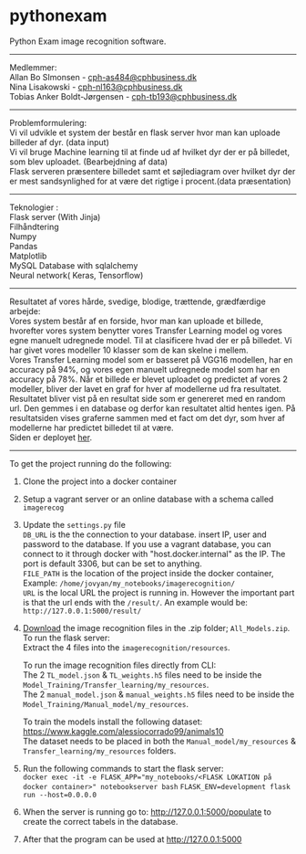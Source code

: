 # pythonexam  
Python Exam image recognition software.  
***
Medlemmer:  
Allan Bo SImonsen - cph-as484@cphbusiness.dk  
Nina Lisakowski - cph-nl163@cphbusiness.dk  
Tobias Anker Boldt-Jørgensen - cph-tb193@cphbusiness.dk  
***
Problemformulering:  
Vi vil udvikle et system der består en flask server hvor man kan uploade billeder af dyr. (data input)  
Vi vil bruge Machine learning til at finde ud af hvilket dyr der er på billedet, som blev uploadet. (Bearbejdning af data)  
Flask serveren præsentere billedet samt et søjlediagram over hvilket dyr der er mest sandsynlighed for at være det rigtige i procent.(data præsentation)  
***
Teknologier :  
Flask server (With Jinja)  
Filhåndtering   
Numpy   
Pandas   
Matplotlib   
MySQL Database with sqlalchemy  
Neural network( Keras, Tensorflow)   
***
Resultatet af vores hårde, svedige, blodige, trættende, grædfærdige arbejde:  
Vores system består af en forside, hvor man kan uploade et billede, hvorefter vores system benytter vores Transfer Learning model og vores egne manuelt udregnede model. Til at clasificere hvad der er på billedet. Vi har givet vores modeller 10 klasser som de kan skelne i mellem.  
Vores Transfer Learning model som er basseret på VGG16 modellen, har en accuracy på 94%, og vores egen manuelt udregnede model som har en accuracy på 78%.
Når et billede er blevet uploadet og predictet af vores 2 modeller, bliver der lavet en graf for hver af modellerne ud fra resultatet. Resultatet bliver vist på en resultat side som er genereret med en random url. Den gemmes i en database og derfor kan resultatet altid hentes igen. På resultatsiden vises graferne sammen med et fact om det dyr, som hver af modellerne har predictet billedet til at være.  
Siden er deployet [her](http://www.hangovergaming.dk).
***

To get the project running do the following:  
1. Clone the project into a docker container  
2. Setup a vagrant server or an online database with a schema called `imagerecog`  
3. Update the `settings.py` file  
		`DB_URL` is the the connection to your database. insert IP, user and  password to the database. If you use a vagrant database, you can connect to it through docker with "host.docker.internal" as the IP. The port is default 3306, but can be set to anything.  
		`FILE_PATH` is the location of the project inside the docker container, Example:   `/home/jovyan/my_notebooks/imagerecognition/`  
		`URL` is the local URL the project is running in. However the important part is that the url ends with the `/result/`. An example would be: `http://127.0.0.1:5000/result/`   
4. [Download](https://drive.google.com/drive/folders/1LOuNLHcCuxji6dZaxxSxKf1xHwA8NLAX?usp=sharing) the image recognition files in the .zip folder; `All_Models.zip`.  
	To run the flask server:  
	Extract the 4 files into the `imagerecognition/resources`.  
  
    To run the image recognition files directly from CLI:  
	The 2 `TL_model.json` & `TL_weights.h5` files need to be inside the `Model_Training/Transfer_learning/my_resources`.  
	The 2 `manual_model.json` & `manual_weights.h5` files need to be inside the `Model_Training/Manual_model/my_resources`.  
  
	To train the models install the following dataset:  
	https://www.kaggle.com/alessiocorrado99/animals10  
	The dataset needs to be placed in both the `Manual_model/my_resources` & `Transfer_learning/my_resources` folders.  
5. Run the following commands to start the flask server:  
	`docker exec -it -e FLASK_APP="my_notebooks/<FLASK LOKATION på docker container>" notebookserver bash` 
	`FLASK_ENV=development flask run --host=0.0.0.0`
6. When the server is running go to: http://127.0.0.1:5000/populate to create the correct tabels in the database.
7. After that the program can be used at http://127.0.0.1:5000


